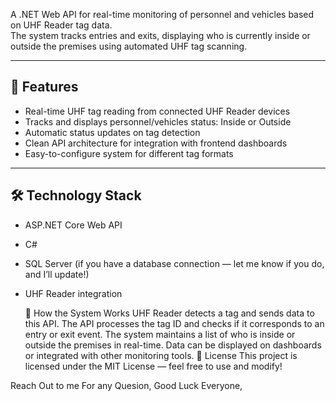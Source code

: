 A .NET Web API for real-time monitoring of personnel and vehicles based on UHF Reader tag data.  
The system tracks entries and exits, displaying who is currently inside or outside the premises using automated UHF tag scanning.

---

## 🚀 Features
- Real-time UHF tag reading from connected UHF Reader devices  
- Tracks and displays personnel/vehicles status: Inside or Outside  
- Automatic status updates on tag detection  
- Clean API architecture for integration with frontend dashboards  
- Easy-to-configure system for different tag formats  

---

## 🛠 Technology Stack
- ASP.NET Core Web API  
- C#  
- SQL Server (if you have a database connection — let me know if you do, and I’ll update!)  
- UHF Reader integration

  📝 How the System Works
UHF Reader detects a tag and sends data to this API.
The API processes the tag ID and checks if it corresponds to an entry or exit event.
The system maintains a list of who is inside or outside the premises in real-time.
Data can be displayed on dashboards or integrated with other monitoring tools.
📂 License
This project is licensed under the MIT License — feel free to use and modify!

Reach Out to me For any Quesion, 
Good Luck Everyone, 
